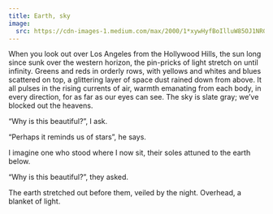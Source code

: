 ```yaml
---
title: Earth, sky
image:
  src: https://cdn-images-1.medium.com/max/2000/1*xywHyfBoIlluW85OJ1NRGw.png
---
```


When you look out over Los Angeles from the Hollywood Hills, the sun long since
sunk over the western horizon, the pin-pricks of light stretch on until
infinity. Greens and reds in orderly rows, with yellows and whites and blues
scattered on top, a glittering layer of space dust rained down from above. It
all pulses in the rising currents of air, warmth emanating from each body, in
every direction, for as far as our eyes can see. The sky is slate gray; we’ve
blocked out the heavens.

“Why is this beautiful?”, I ask.

“Perhaps it reminds us of stars”, he says.

I imagine one who stood where I now sit, their soles attuned to the earth below.

“Why is this beautiful?”, they asked.

The earth stretched out before them, veiled by the night. Overhead, a blanket of
light.